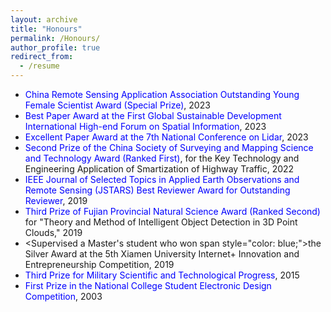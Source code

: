 ```yaml
---
layout: archive
title: "Honours"
permalink: /Honours/
author_profile: true
redirect_from:
  - /resume
---
```


+	<span style="color: blue;">China Remote Sensing Application Association Outstanding Young Female Scientist Award (Special Prize)</span>, 2023
+	<span style="color: blue;">Best Paper Award at the First Global Sustainable Development International High-end Forum on Spatial Information</span>, 2023
+	<span style="color: blue;">Excellent Paper Award at the 7th National Conference on Lidar</span>, 2023
+	<span style="color: blue;">Second Prize of the China Society of Surveying and Mapping Science and Technology Award (Ranked First)</span>, for the Key Technology and Engineering Application of Smartization of Highway Traffic, 2022
+	<span style="color: blue;">IEEE Journal of Selected Topics in Applied Earth Observations and Remote Sensing (JSTARS) Best Reviewer Award for Outstanding Reviewer</span>, 2019
+	<span style="color: blue;">Third Prize of Fujian Provincial Natural Science Award (Ranked Second)</span> for "Theory and Method of Intelligent Object Detection in 3D Point Clouds," 2019
+	<Supervised a Master's student who won span style="color: blue;">the Silver Award at the 5th Xiamen University Internet+ Innovation and Entrepreneurship Competition</span>, 2019
+	<span style="color: blue;">Third Prize for Military Scientific and Technological Progress</span>, 2015
+	<span style="color: blue;">First Prize in the National College Student Electronic Design Competition</span>, 2003
